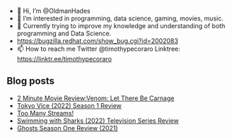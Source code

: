 - 👋 Hi, I’m @OldmanHades
- 👀 I’m interested in programming, data science, gaming, movies, music.
- 🌱 Currently trying to improve my knowledge and understanding of both programming and Data Science.
- https://bugzilla.redhat.com/show_bug.cgi?id=2002083
- 📫 How to reach me Twitter @timothypecoraro
Linktree: https://linktr.ee/timothypecoraro

## Blog posts
<!-- BLOG-POST-LIST:START -->
- [2 Minute Movie Review:Venom: Let There Be Carnage](https://medium.com/@timothypecoraro/2-minute-movie-review-venom-let-there-be-carnage-8d32884960d?source=rss-5097f5c9b801------2)
- [Tokyo Vice &lpar;2022&rpar; Season 1 Review](https://medium.com/@timothypecoraro/tokyo-vice-2022-season-1-review-a76cce79dd4a?source=rss-5097f5c9b801------2)
- [Too Many Streams!](https://medium.com/@timothypecoraro/too-many-streams-a419a8b886b1?source=rss-5097f5c9b801------2)
- [Swimming with Sharks &lpar;2022&rpar; Television Series Review](https://medium.com/@timothypecoraro/swimming-with-sharks-2022-television-series-review-714abd9d27f6?source=rss-5097f5c9b801------2)
- [Ghosts Season One Review &lpar;2021&rpar;](https://medium.com/@timothypecoraro/ghosts-season-one-review-2021-3fc2348c6a73?source=rss-5097f5c9b801------2)
<!-- BLOG-POST-LIST:END -->
